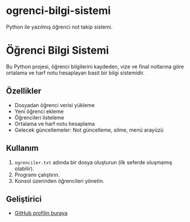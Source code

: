 # ogrenci-bilgi-sistemi
Python ile yazılmış öğrenci not takip sistemi.
# Öğrenci Bilgi Sistemi

Bu Python projesi, öğrenci bilgilerini kaydeden, vize ve final notlarına göre ortalama ve harf notu hesaplayan basit bir bilgi sistemidir.

## Özellikler
- Dosyadan öğrenci verisi yükleme
- Yeni öğrenci ekleme
- Öğrencileri listeleme
- Ortalama ve harf notu hesaplama
- Gelecek güncellemeler: Not güncelleme, silme, menü arayüzü

## Kullanım
1. `ogrenciler.txt` adında bir dosya oluşturun (ilk seferde oluşmamış olabilir).
2. Programı çalıştırın.
3. Konsol üzerinden öğrencileri yönetin.

## Geliştirici
- [GitHub profilin buraya](https://github.com/kullaniciadiniz)

